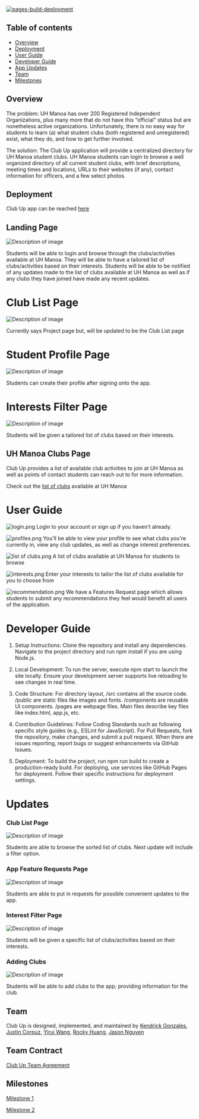 [![pages-build-deployment](https://github.com/clubmeetup/clubmeetup.github.io/actions/workflows/pages/pages-build-deployment/badge.svg)](https://github.com/clubmeetup/clubmeetup.github.io/actions/workflows/pages/pages-build-deployment)
## Table of contents

* [Overview](#overview)
* [Deployment](#deployment)
* [User Guide](#user-guide)
* [Developer Guide](#developer-guide)
* [App Updates](#updates)
* [Team](#team)
* [Milestones](#milestones)

## Overview

The problem: UH Manoa has over 200 Registered Independent Organizations, plus many more that do not have this “official” status but are nonetheless active organizations. Unfortunately, there is no easy way for students to learn (a) what student clubs (both registered and unregistered) exist, what they do, and how to get further involved.

The solution: The Club Up application will provide a centralized directory for UH Manoa student clubs. UH Manoa students can login to browse a well organized directory of all current student clubs, with brief descriptions, meeting times and locations, URLs to their websites (if any), contact information for officers, and a few select photos.

## Deployment
Club Up app can be reached [here](https://clubup.vip/)

## Landing Page
<img src="club landing page.png" alt="Description of image">

Students will be able to login and browse through the clubs/activities available at UH Manoa. They will be able to have a tailored list of clubs/activities based on their interests. Students will be able to be notified of any updates made to the list of clubs available at UH Manoa as well as if any clubs they have joined have made any recent updates.

# Club List Page
<img src="New Club Page.png" alt="Description of image">

Currently says Project page but, will be updated to be the Club List page

# Student Profile Page
<img src="new profile page.png" alt="Description of image">

Students can create their profile after signing onto the app.

# Interests Filter Page
<img src="new interests page.png" alt="Description of image">

Students will be given a tailored list of clubs based on their interests.

## UH Manoa Clubs Page

Club Up provides a list of available club activities to join at UH Manoa as well as points of contact students can reach out to for more information.

Check out the [list of clubs](https://clubmeetup.github.io/clublist/) available at UH Manoa

# User Guide
![login.png](login.png)
Login to your account or sign up if you haven't already.

![profiles.png](profiles.png)
You'll be able to view your profile to see what clubs you're currently in, view any club updates, as well as change interest preferences.

![list of clubs.png](list%20of%20clubs.png)
A list of clubs available at UH Manoa for students to browse

![interests.png](interests.png)
Enter your interests to tailor the list of clubs available for you to choose from

![recommendation.png](recommendation.png)
We have a Features Request page which allows students to submit any recommendations they feel would benefit all users of the application.

# Developer Guide
1. Setup Instructions: Clone the repository and install any dependencies. Navigate to the project directory and run npm install if you are using Node.js.


2. Local Development: To run the server, execute npm start to launch the site locally. Ensure your development server supports live reloading to see changes in real time.


3. Code Structure: For directory layout,
   /src contains all the source code.
   /public are static files like images and fonts.
   /components are reusable UI components.
   /pages are webpage files.
   Main files describe key files like index.html, app.js, etc.


4. Contribution Guidelines: Follow Coding Standards such as following specific style guides (e.g., ESLint for JavaScript). For Pull Requests, fork the repository, make changes, and submit a pull request. When there are issues reporting, report bugs or suggest enhancements via GitHub Issues.


5. Deployment: To build the project, run npm run build to create a production-ready build. For deploying, use services like GitHub Pages for deployment. Follow their specific instructions for deployment settings.

# Updates

### Club List Page
<img src="Update Club List.png" alt="Description of image">

Students are able to browse the sorted list of clubs. Next update will include a filter option.

### App Feature Requests Page
<img src="App feature request.png" alt="Description of image">

Students are able to put in requests for possible convenient updates to the app.

### Interest Filter Page
<img src="interest filter.png" alt="Description of image">

Students will be given a specific list of clubs/activities based on their interests.

### Adding Clubs
<img src="Adding a club.png" alt="Description of image">

Students will be able to add clubs to the app; providing information for the club.

## Team

Club Up is designed, implemented, and maintained by [Kendrick Gonzales](https://kendrick-g.github.io/), [Justin Corpuz](https://justkcorp.github.io/), [Yirui Wang](https://yiruiwang0518.github.io/), [Rocky Huang](https://rucny.github.io/), [Jason Nguyen](https://jknguyen2003.github.io/)

## Team Contract

[Club Up Team Agreement](https://clubmeetup.github.io/Contract/)

## Milestones

[Milestone 1](https://github.com/orgs/clubmeetup/projects/1)

[Milestone 2](https://github.com/orgs/clubmeetup/projects/2/views/1)
